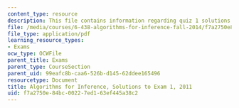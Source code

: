 ```yaml
---
content_type: resource
description: This file contains information regarding quiz 1 solutions.
file: /media/courses/6-438-algorithms-for-inference-fall-2014/f7a2750e84bc00227ed163ef445a38c2_MIT6_438F14_q11_1_sol.pdf
file_type: application/pdf
learning_resource_types:
- Exams
ocw_type: OCWFile
parent_title: Exams
parent_type: CourseSection
parent_uid: 99eafc8b-caa6-526b-d145-62ddee165496
resourcetype: Document
title: Algorithms for Inference, Solutions to Exam 1, 2011
uid: f7a2750e-84bc-0022-7ed1-63ef445a38c2
---
```


